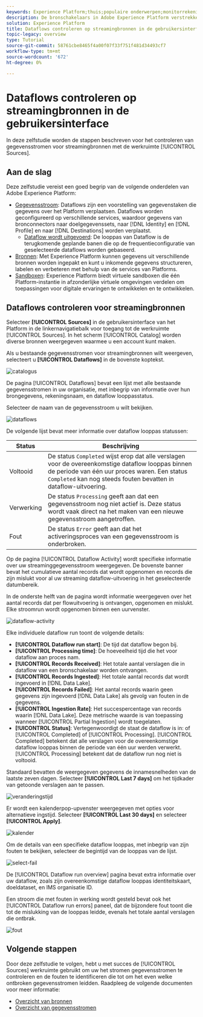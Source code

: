 ```yaml
---
keywords: Experience Platform;thuis;populaire onderwerpen;monitorrekeningen;monitordataflows;dataflows
description: De bronschakelaars in Adobe Experience Platform verstrekken de capaciteit om van buitenaf afkomstige gegevens op een geplande basis in te voeren. Deze zelfstudie bevat stappen voor het controleren van streaminggegevens vanuit de werkruimte Bronnen.
solution: Experience Platform
title: Dataflows controleren op streamingbronnen in de gebruikersinterface
topic-legacy: overview
type: Tutorial
source-git-commit: 58761cbe8465f4a00f07f33f751f481d34493cf7
workflow-type: tm+mt
source-wordcount: '672'
ht-degree: 0%

---
```



# Dataflows controleren op streamingbronnen in de gebruikersinterface

In deze zelfstudie worden de stappen beschreven voor het controleren van gegevensstromen voor streamingbronnen met de werkruimte [!UICONTROL Sources].

## Aan de slag

Deze zelfstudie vereist een goed begrip van de volgende onderdelen van Adobe Experience Platform:

* [Gegevensstroom](../../../dataflows/home.md): Dataflows zijn een voorstelling van gegevenstaken die gegevens over het Platform verplaatsen. Dataflows worden geconfigureerd op verschillende services, waardoor gegevens van bronconnectors naar doelgegevenssets, naar [!DNL Identity] en [!DNL Profile] en naar [!DNL Destinations] worden verplaatst.
   * [Dataflow wordt uitgevoerd](../../notifications.md): De looppas van Dataflow is de terugkomende geplande banen die op de frequentieconfiguratie van geselecteerde dataflows worden gebaseerd.
* [Bronnen](../../home.md): Met Experience Platform kunnen gegevens uit verschillende bronnen worden ingepakt en kunt u inkomende gegevens structureren, labelen en verbeteren met behulp van de services van Platforms.
* [Sandboxen](../../../sandboxes/home.md): Experience Platform biedt virtuele sandboxen die één Platform-instantie in afzonderlijke virtuele omgevingen verdelen om toepassingen voor digitale ervaringen te ontwikkelen en te ontwikkelen.

## Dataflows controleren voor streamingbronnen

Selecteer **[!UICONTROL Sources]** in de gebruikersinterface van het Platform in de linkernavigatiebalk voor toegang tot de werkruimte [!UICONTROL Sources]. In het scherm [!UICONTROL Catalog] worden diverse bronnen weergegeven waarmee u een account kunt maken.

Als u bestaande gegevensstromen voor streamingbronnen wilt weergeven, selecteert u **[!UICONTROL Dataflows]** in de bovenste koptekst.

![catalogus](../../images/tutorials/monitor-streaming/catalog.png)

De pagina [!UICONTROL Dataflows] bevat een lijst met alle bestaande gegevensstromen in uw organisatie, met inbegrip van informatie over hun brongegevens, rekeningsnaam, en dataflow looppasstatus.

Selecteer de naam van de gegevensstroom u wilt bekijken.

![dataflows](../../images/tutorials/monitor-streaming/dataflows.png)

De volgende lijst bevat meer informatie over dataflow looppas statussen:

| Status | Beschrijving |
| ------ | ----------- |
| Voltooid | De status `Completed` wijst erop dat alle verslagen voor de overeenkomstige dataflow looppas binnen de periode van één uur proces waren. Een status `Completed` kan nog steeds fouten bevatten in dataflow-uitvoering. |
| Verwerking | De status `Processing` geeft aan dat een gegevensstroom nog niet actief is. Deze status wordt vaak direct na het maken van een nieuwe gegevensstroom aangetroffen. |
| Fout | De status `Error` geeft aan dat het activeringsproces van een gegevensstroom is onderbroken. |

Op de pagina [!UICONTROL Dataflow Activity] wordt specifieke informatie over uw streaminggegevensstroom weergegeven. De bovenste banner bevat het cumulatieve aantal records dat wordt opgenomen en records die zijn mislukt voor al uw streaming dataflow-uitvoering in het geselecteerde datumbereik.

In de onderste helft van de pagina wordt informatie weergegeven over het aantal records dat per flowuitvoering is ontvangen, opgenomen en mislukt. Elke stroomrun wordt opgenomen binnen een uurvenster.

![dataflow-activity](../../images/tutorials/monitor-streaming/dataflow-activity.png)

Elke individuele dataflow run toont de volgende details:

* **[!UICONTROL Dataflow run start]**: De tijd dat dataflow begon bij.
* **[!UICONTROL Processing time]**: De hoeveelheid tijd die het voor dataflow aan proces nam.
* **[!UICONTROL Records Received]**: Het totale aantal verslagen die in dataflow van een bronschakelaar worden ontvangen.
* **[!UICONTROL Records Ingested]**: Het totale aantal records dat wordt ingevoerd in  [!DNL Data Lake].
* **[!UICONTROL Records Failed]**: Het aantal records waarin geen gegevens zijn ingevoerd  [!DNL Data Lake] als gevolg van fouten in de gegevens.
* **[!UICONTROL Ingestion Rate]**: Het succespercentage van records waarin  [!DNL Data Lake]. Deze metrische waarde is van toepassing wanneer [!UICONTROL Partial Ingestion] wordt toegelaten.
* **[!UICONTROL Status]**: Vertegenwoordigt de staat de dataflow is in: of  [!UICONTROL Completed] of  [!UICONTROL Processing]. [!UICONTROL Completed] betekent dat alle verslagen voor de overeenkomstige dataflow looppas binnen de periode van één uur werden verwerkt. [!UICONTROL Processing] betekent dat de dataflow run nog niet is voltooid.

Standaard bevatten de weergegeven gegevens de innamesnelheden van de laatste zeven dagen. Selecteer **[!UICONTROL Last 7 days]** om het tijdkader van getoonde verslagen aan te passen.

![veranderingstijd](../../images/tutorials/monitor-streaming/change-time.png)

Er wordt een kalenderpop-upvenster weergegeven met opties voor alternatieve ingstijd. Selecteer **[!UICONTROL Last 30 days]** en selecteer **[!UICONTROL Apply]**.

![kalender](../../images/tutorials/monitor-streaming/calendar.png)

Om de details van een specifieke dataflow looppas, met inbegrip van zijn fouten te bekijken, selecteer de begintijd van de looppas van de lijst.

![select-fail](../../images/tutorials/monitor-streaming/select-fail.png)

De [!UICONTROL Dataflow run overview] pagina bevat extra informatie over uw dataflow, zoals zijn overeenkomstige dataflow looppas identiteitskaart, doeldataset, en IMS organisatie ID.

Een stroom die met fouten in werking wordt gesteld bevat ook het [!UICONTROL Dataflow run errors] paneel, dat de bijzondere fout toont die tot de mislukking van de looppas leidde, evenals het totale aantal verslagen die ontbrak.

![fout](../../images/tutorials/monitor-streaming/failure.png)

## Volgende stappen

Door deze zelfstudie te volgen, hebt u met succes de [!UICONTROL Sources] werkruimte gebruikt om uw het stromen gegevensstromen te controleren en de fouten te identificeren die tot om het even welke ontbroken gegevensstromen leidden. Raadpleeg de volgende documenten voor meer informatie:

* [Overzicht van bronnen](../../home.md)
* [Overzicht van gegevensstromen](../../../dataflows/home.md)